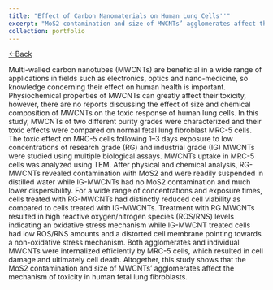 ```yaml
---
title: "Effect of Carbon Nanomaterials on Human Lung Cells''"
excerpt: "MoS2 contamination and size of MWCNTs’ agglomerates affect the mechanism of toxicity in human fetal lung fibroblasts <br/><img src='/images/Port_3.png'>"
collection: portfolio
---
```

<a href="https://aparna014.github.io/portfolio/">&larr;Back</a>

Multi-walled carbon nanotubes (MWCNTs) are beneficial in a wide range of applications in fields such as electronics, optics and nano-medicine, so knowledge concerning their effect on human health is important. Physiochemical properties of MWCNTs can greatly affect their toxicity, however, there are no reports discussing the effect of size and chemical composition of MWCNTs on the toxic response of human lung cells. In this study, MWCNTs of two different purity grades were characterized and their toxic effects were compared on normal fetal lung fibroblast MRC-5 cells. The toxic effect on MRC-5 cells following 1–3 days exposure to low concentrations of research grade (RG) and industrial grade (IG) MWCNTs were studied using multiple biological assays. MWCNTs uptake in MRC-5 cells was analyzed using TEM. After physical and chemical analysis, RG-MWCNTs revealed contamination with MoS2 and were readily suspended in distilled water while IG-MWCNTs had no MoS2 contamination and much lower dispersibility. For a wide range of concentrations and exposure times, cells treated with RG-MWCNTs had distinctly reduced cell viability as compared to cells treated with IG-MWCNTs. Treatment with RG MWCNTs resulted in high reactive oxygen/nitrogen species (ROS/RNS) levels indicating an oxidative stress mechanism while IG-MWCNT treated cells had low ROS/RNS amounts and a distorted cell membrane pointing towards a non-oxidative stress mechanism. Both agglomerates and individual MWCNTs were internalized efficiently by MRC-5 cells, which resulted in cell damage and ultimately cell death. Altogether, this study shows that the MoS2 contamination and size of MWCNTs’ agglomerates affect the mechanism of toxicity in human fetal lung fibroblasts. 

